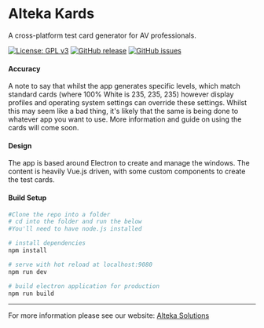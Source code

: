 # Alteka Kards

A cross-platform test card generator for AV professionals.

[![License: GPL v3](https://img.shields.io/badge/License-GPLv3-blue.svg)](https://www.gnu.org/licenses/gpl-3.0)
[![GitHub release](https://img.shields.io/github/release/Alteka/Kards.svg)](https://GitHub.com/Alteka/Kards/releases/)
[![GitHub issues](https://img.shields.io/github/issues/Alteka/Kards.svg)](https://GitHub.com/Alteka/Kards/issues/)

#### Accuracy

A note to say that whilst the app generates specific levels, which match standard cards (where 100% White is 235, 235, 235) however display profiles and operating system settings can override these settings. Whilst this may seem like a bad thing, it's likely that the same is being done to whatever app you want to use. More information and guide on using the cards will come soon. 

#### Design

The app is based around Electron to create and manage the windows. The content is heavily Vue.js driven, with some custom components to create the test cards.

#### Build Setup
``` bash
#Clone the repo into a folder
# cd into the folder and run the below
#You'll need to have node.js installed

# install dependencies
npm install

# serve with hot reload at localhost:9080
npm run dev

# build electron application for production
npm run build
```

---

For more information please see our website: [Alteka Solutions](https://alteka.solutions/kards)
